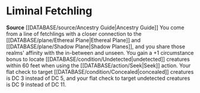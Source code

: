 ﻿---
id: '122'
name: Liminal Fetchling
rarity: Common
source: '[[DATABASE/source/Ancestry Guide|Ancestry Guide]]'
type: Heritage

---
# Liminal Fetchling

**Source** [[DATABASE/source/Ancestry Guide|Ancestry Guide]] 
You come from a line of fetchlings with a closer connection to the [[DATABASE/plane/Ethereal Plane|Ethereal Plane]] and [[DATABASE/plane/Shadow Plane|Shadow Planes]], and you share those realms' affinity with the in-between and unseen. You gain a +1 circumstance bonus to locate [[DATABASE/condition/Undetected|undetected]] creatures within 60 feet when using the [[DATABASE/action/Seek|Seek]] action. Your flat check to target [[DATABASE/condition/Concealed|concealed]] creatures is DC 3 instead of DC 5, and your flat check to target undetected creatures is DC 9 instead of DC 11.